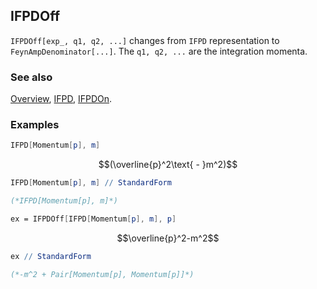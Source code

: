 ## IFPDOff

`IFPDOff[exp_, q1, q2, ...]` changes from `IFPD` representation to `FeynAmpDenominator[...]`. The `q1, q2, ...` are the integration momenta.

### See also

[Overview](Extra/FeynCalc.md), [IFPD](IFPD.md), [IFPDOn](IFPDOn.md).

### Examples

```mathematica
IFPD[Momentum[p], m]
```

$$(\overline{p}^2\text{ - }m^2)$$

```mathematica
IFPD[Momentum[p], m] // StandardForm

(*IFPD[Momentum[p], m]*)
```

```mathematica
ex = IFPDOff[IFPD[Momentum[p], m], p]
```

$$\overline{p}^2-m^2$$

```mathematica
ex // StandardForm

(*-m^2 + Pair[Momentum[p], Momentum[p]]*)
```